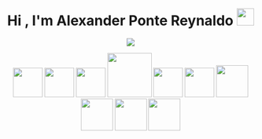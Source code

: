 <h1 align="center">Hi , I'm Alexander Ponte Reynaldo 
    <img src="https://media.giphy.com/media/hvRJCLFzcasrR4ia7z/giphy.gif" width="35">
</h1>
<p align="center">
    <a href="https://github.com/DenverCoder1/readme-typing-svg"><img src="https://readme-typing-svg.herokuapp.com/?lines=Fullstack+web+developer;ReactJS+|+vueJS+|+Javascript;Html+|+css;PHP+|+NodeJS+|+Laravel;MySQL+|+SQLServer;Bootstrap+|+Tailwind;Git+|+GitHub+|+GitLab&center=true&width=500&height=50"></a>
</p>

<p align="center">
<img src="https://img.icons8.com/?size=256&id=asWSSTBrDlTW&format=png"  width="60" />
<img src="*https://img.icons8.com/?size=256&id=asWSSTBrDlTW&format=png*" width="60">
<img src="https://img.icons8.com/color/2x/javascript--v2.gif" width="60">
<!--<img src="https://www.rxwebtech.com/wp-content/uploads/2021/12/php.png" width="100">-->
<img src="https://www.php.net//images/logos/new-php-logo.svg" width="90">
    
<!--<img src="https://www.php.net/images/logos/elephpant-running-78x48.gif" width="90">-->
<img src="https://img.icons8.com/color/344/html-5--v1.png" width="60">
<img src="https://img.icons8.com/color/344/css3.png" width="60">
<img src="https://img.icons8.com/color/344/nodejs.png" width="65">
<img src="https://img.icons8.com/color/344/git.png" width="65">
<img src="https://img.icons8.com/fluency/344/github.png" width="65">
<img src="https://img.icons8.com/color/344/gitlab.png" width="65">
</p>
